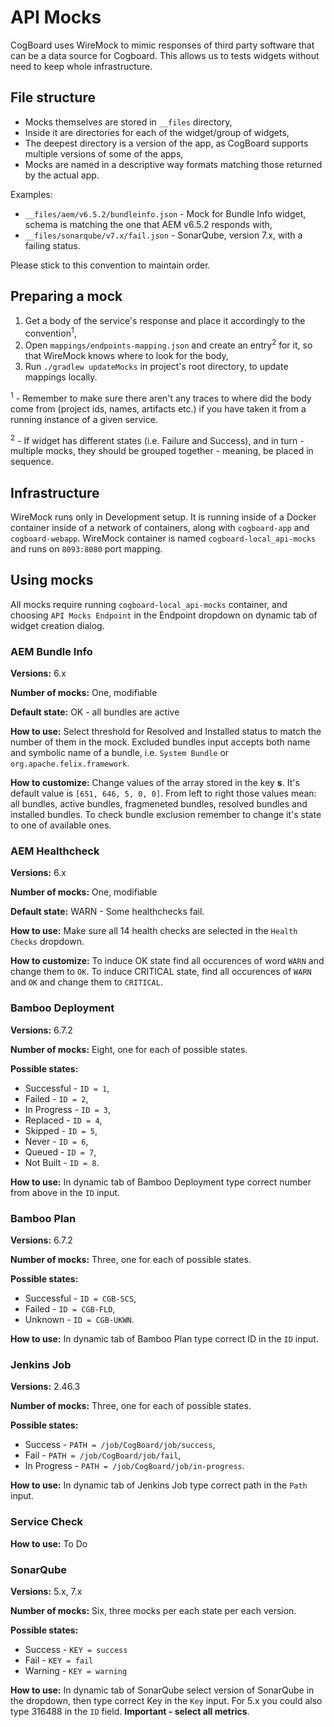 # API Mocks

CogBoard uses WireMock to mimic responses of third party software that can be a data source for Cogboard. This allows us to tests widgets without need to keep whole infrastructure.

## File structure

- Mocks themselves are stored in `__files` directory,
- Inside it are directories for each of the widget/group of widgets,
- The deepest directory is a version of the app, as CogBoard supports multiple versions of some of the apps,
- Mocks are named in a descriptive way formats matching those returned by the actual app.

Examples:

- `__files/aem/v6.5.2/bundleinfo.json` - Mock for Bundle Info widget, schema is matching the one that AEM v6.5.2 responds with,
- `__files/sonarqube/v7.x/fail.json` - SonarQube, version 7.x, with a failing status.

Please stick to this convention to maintain order.

## Preparing a mock

1. Get a body of the service's response and place it accordingly to the convention<sup>1</sup>,
2. Open `mappings/endpoints-mapping.json` and create an entry<sup>2</sup> for it, so that WireMock knows where to look for the body,
3. Run `./gradlew updateMocks` in project's root directory, to update mappings locally.

<sup>1</sup> - Remember to make sure there aren't any traces to where did the body come from (project ids, names, artifacts etc.) if you have taken it from a running instance of a given service.

<sup>2</sup> - If widget has different states (i.e. Failure and Success), and in turn - multiple mocks, they should be grouped together - meaning, be placed in sequence.

## Infrastructure

WireMock runs only in Development setup. It is running inside of a Docker container inside of a network of containers, along with `cogboard-app` and `cogboard-webapp`. WireMock container is named `cogboard-local_api-mocks` and runs on `8093:8080` port mapping.

## Using mocks

All mocks require running `cogboard-local_api-mocks` container, and choosing `API Mocks Endpoint` in the Endpoint dropdown on dynamic tab of widget creation dialog.

### AEM Bundle Info

**Versions:** 6.x

**Number of mocks:** One, modifiable

**Default state:** OK - all bundles are active

**How to use:** Select threshold for Resolved and Installed status to match the number of them in the mock. Excluded bundles input accepts both name and symbolic name of a bundle, i.e. `System Bundle` or `org.apache.felix.framework`.

**How to customize:** Change values of the array stored in the key **s**. It's default value is `[651, 646, 5, 0, 0]`. From left to right those values mean: all bundles, active bundles, fragmeneted bundles, resolved bundles and installed bundles. To check bundle exclusion remember to change it's state to one of available ones.

### AEM Healthcheck

**Versions:** 6.x

**Number of mocks:** One, modifiable

**Default state:** WARN - Some healthchecks fail.

**How to use:** Make sure all 14 health checks are selected in the `Health Checks` dropdown.

**How to customize:** To induce OK state find all occurences of word `WARN` and change them to `OK`. To induce CRITICAL state, find all occurences of `WARN` and `OK` and change them to `CRITICAL`.

### Bamboo Deployment

**Versions:** 6.7.2

**Number of mocks:** Eight, one for each of possible states.

**Possible states:**

- Successful - `ID = 1`,
- Failed - `ID = 2`,
- In Progress - `ID = 3`,
- Replaced - `ID = 4`,
- Skipped - `ID = 5`,
- Never - `ID = 6`,
- Queued - `ID = 7`,
- Not Built - `ID = 8`.

**How to use:** In dynamic tab of Bamboo Deployment type correct number from above in the `ID` input.

### Bamboo Plan

**Versions:** 6.7.2

**Number of mocks:** Three, one for each of possible states.

**Possible states:**

- Successful - `ID = CGB-SCS`,
- Failed - `ID = CGB-FLD`,
- Unknown - `ID = CGB-UKWN`.

**How to use:** In dynamic tab of Bamboo Plan type correct ID in the `ID` input.

### Jenkins Job

**Versions:** 2.46.3

**Number of mocks:** Three, one for each of possible states.

**Possible states:**

- Success - `PATH = /job/CogBoard/job/success`,
- Fail - `PATH = /job/CogBoard/job/fail`,
- In Progress - `PATH = /job/CogBoard/job/in-progress`.

**How to use:** In dynamic tab of Jenkins Job type correct path in the `Path` input.

### Service Check

**How to use:** To Do

### SonarQube

**Versions:** 5.x, 7.x

**Number of mocks:** Six, three mocks per each state per each version.

**Possible states:**

- Success - `KEY = success`
- Fail - `KEY = fail`
- Warning - `KEY = warning`

**How to use:** In dynamic tab of SonarQube select version of SonarQube in the dropdown, then type correct Key in the `Key` input. For 5.x you could also type 316488 in the `ID` field. **Important - select all metrics**.

